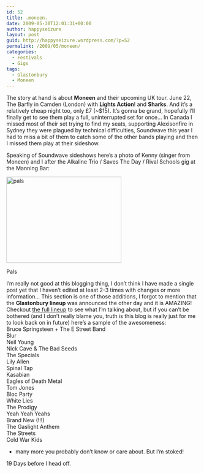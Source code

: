 ```yaml
---
id: 52
title: .moneen.
date: 2009-05-30T12:01:31+00:00
author: happyseizure
layout: post
guid: http://happyseizure.wordpress.com/?p=52
permalink: /2009/05/moneen/
categories:
  - Festivals
  - Gigs
tags:
  - Glastonbury
  - Moneen
---
```

The story at hand is about **Moneen** and their upcoming UK tour. June 22, The Barfly in Camden (London) with **Lights Action**! and **Sharks**. And it&#8217;s a relatively cheap night too, only £7 (~$15). It&#8217;s gonna be grand, hopefully I&#8217;ll finally get to see them play a full, uninterrupted set for once&#8230; In Canada I missed most of their set trying to find my seats, supporting Alexisonfire in Sydney they were plagued by technical difficulties, Soundwave this year I had to miss a bit of them to catch some of the other bands playing and then I missed them play at their sideshow.

Speaking of Soundwave sideshows here&#8217;s a photo of Kenny (singer from Moneen) and I after the Alkaline Trio / Saves The Day / Rival Schools gig at the Manning Bar:

<div id="attachment_53" style="width: 310px" class="wp-caption aligncenter">
  <a href="http://happyseizure.com/wp-content/uploads/2009/05/meandkenny.jpg"><img class="size-medium wp-image-53" title="meandkenny" src="http://happyseizure.com/wp-content/uploads/2009/05/meandkenny.jpg?w=300" alt="pals" width="300" height="225" srcset="https://happyseizure.com/wp-content/uploads/2009/05/meandkenny.jpg 604w, https://happyseizure.com/wp-content/uploads/2009/05/meandkenny-300x225.jpg 300w" sizes="(max-width: 300px) 100vw, 300px" /></a>
  
  <p class="wp-caption-text">
    Pals
  </p>
</div>

I&#8217;m really not good at this blogging thing, I don&#8217;t think I have made a single post yet that I haven&#8217;t edited at least 2-3 times with changes or more information&#8230; This section is one of those additions, I forgot to mention that the **Glastonbury lineup** was announced the other day and it is AMAZING! Checkout <a href="http://www.glastonburyfestivals.co.uk/line-up/" target="_blank">the full lineup</a> to see what I&#8217;m talking about, but if you can&#8217;t be bothered (and I don&#8217;t really blame you, truth is this blog is really just for me to look back on in future) here&#8217;s a sample of the awesomeness:  
Bruce Springsteen + The E Street Band  
Blur  
Neil Young  
Nick Cave & The Bad Seeds  
The Specials  
Lily Allen  
Spinal Tap  
Kasabian  
Eagles of Death Metal  
Tom Jones  
Bloc Party  
White Lies  
The Prodigy  
Yeah Yeah Yeahs  
Brand New (!!!)  
The Gaslight Anthem  
The Streets  
Cold War Kids  
+ many more you probably don&#8217;t know or care about. But I&#8217;m stoked!

19 Days before I head off.